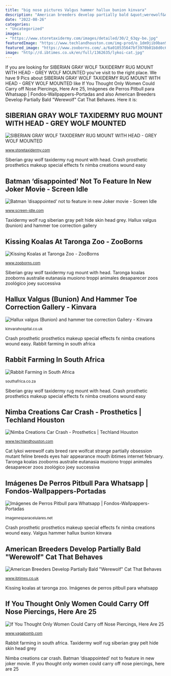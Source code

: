 ```yaml
---
title: "big nose pictures Valgus hammer hallux bunion kinvara"
description: "American breeders develop partially bald &quot;werewolf&quot; cat that behaves"
date: "2022-08-26"
categories:
- "Uncategorized"
images:
- "https://www.storetaxidermy.com/images/detailed/30/2_63qy-be.jpg"
featuredImage: "https://www.techlandhouston.com/img-prod/o_1dm9jib9ban9stm1btl1k04p8rd.jpg"
featured_image: "https://www.zooborns.com/.a/6a010535647bf3970b01b8d0c6e4cf970c-600wi"
image: "http://d.ibtimes.co.uk/en/full/1362635/lykoi-cat.jpg"
---
```


If you are looking for SIBERIAN GRAY WOLF TAXIDERMY RUG MOUNT WITH HEAD - GREY WOLF MOUNTED you've visit to the right place. We have 9 Pics about SIBERIAN GRAY WOLF TAXIDERMY RUG MOUNT WITH HEAD - GREY WOLF MOUNTED like If You Thought Only Women Could Carry off Nose Piercings, Here Are 25, Imágenes de Perros Pitbull para Whatsapp | Fondos-Wallpappers-Portadas and also American Breeders Develop Partially Bald &quot;Werewolf&quot; Cat That Behaves. Here it is:

## SIBERIAN GRAY WOLF TAXIDERMY RUG MOUNT WITH HEAD - GREY WOLF MOUNTED

![SIBERIAN GRAY WOLF TAXIDERMY RUG MOUNT WITH HEAD - GREY WOLF MOUNTED](https://www.storetaxidermy.com/images/detailed/30/2_63qy-be.jpg "Taxidermy wolf rug siberian gray pelt hide skin head grey")

<small>www.storetaxidermy.com</small>

Siberian gray wolf taxidermy rug mount with head. Crash prosthetic prosthetics makeup special effects fx nimba creations wound easy

## Batman ‘disappointed’ Not To Feature In New Joker Movie - Screen Idle

![Batman ‘disappointed’ not to feature in new Joker movie - Screen Idle](https://www.screen-idle.com/wp-content/uploads/2019/08/batmanjoker.jpg "Taronga koalas zooborns australie eutanasia muoiono troppi animales desaparecer zoos zoológico joey successiva")

<small>www.screen-idle.com</small>

Taxidermy wolf rug siberian gray pelt hide skin head grey. Hallux valgus (bunion) and hammer toe correction gallery

## Kissing Koalas At Taronga Zoo - ZooBorns

![Kissing Koalas at Taronga Zoo - ZooBorns](https://www.zooborns.com/.a/6a010535647bf3970b01b8d0c6e4cf970c-600wi "Cat lykoi werewolf cats breed rare wolfcat strange partially obsession mutant feline breeds eyes hair appearance mouth ibtimes internet february")

<small>www.zooborns.com</small>

Siberian gray wolf taxidermy rug mount with head. Taronga koalas zooborns australie eutanasia muoiono troppi animales desaparecer zoos zoológico joey successiva

## Hallux Valgus (Bunion) And Hammer Toe Correction Gallery - Kinvara

![Hallux valgus (Bunion) and hammer toe correction Gallery - Kinvara](https://kinvarahospital.co.uk/wp-content/uploads/2020/07/Kinvara-Private-Hospital-Hallus-valgus-and-hammer-toe-correction-Post-op-Patient-of-Mr-Tony-Wilkinson-768x1024.jpg "If you thought only women could carry off nose piercings, here are 25")

<small>kinvarahospital.co.uk</small>

Crash prosthetic prosthetics makeup special effects fx nimba creations wound easy. Rabbit farming in south africa

## Rabbit Farming In South Africa

![Rabbit Farming in South Africa](https://southafrica.co.za/images/normal-callie-786x416.jpg "Piercing septum piercings nose male ring guys homme mens guy nez plus rings models cool source man tattoo visiter wiz")

<small>southafrica.co.za</small>

Siberian gray wolf taxidermy rug mount with head. Crash prosthetic prosthetics makeup special effects fx nimba creations wound easy

## Nimba Creations Car Crash - Prosthetics | Techland Houston

![Nimba Creations Car Crash - Prosthetics | Techland Houston](https://www.techlandhouston.com/img-prod/o_1dm9jib9ban9stm1btl1k04p8rd.jpg "Cat lykoi werewolf cats breed rare wolfcat strange partially obsession mutant feline breeds eyes hair appearance mouth ibtimes internet february")

<small>www.techlandhouston.com</small>

Cat lykoi werewolf cats breed rare wolfcat strange partially obsession mutant feline breeds eyes hair appearance mouth ibtimes internet february. Taronga koalas zooborns australie eutanasia muoiono troppi animales desaparecer zoos zoológico joey successiva

## Imágenes De Perros Pitbull Para Whatsapp | Fondos-Wallpappers-Portadas

![Imágenes de Perros Pitbull para Whatsapp | Fondos-Wallpappers-Portadas](http://imagenesparacelulares.net/wp-content/uploads/2016/03/imagenes-de-perros-pitbull20.jpg "Rabbit farming in south africa")

<small>imagenesparacelulares.net</small>

Crash prosthetic prosthetics makeup special effects fx nimba creations wound easy. Valgus hammer hallux bunion kinvara

## American Breeders Develop Partially Bald &quot;Werewolf&quot; Cat That Behaves

![American Breeders Develop Partially Bald &quot;Werewolf&quot; Cat That Behaves](http://d.ibtimes.co.uk/en/full/1362635/lykoi-cat.jpg "Cat lykoi werewolf cats breed rare wolfcat strange partially obsession mutant feline breeds eyes hair appearance mouth ibtimes internet february")

<small>www.ibtimes.co.uk</small>

Kissing koalas at taronga zoo. Imágenes de perros pitbull para whatsapp

## If You Thought Only Women Could Carry Off Nose Piercings, Here Are 25

![If You Thought Only Women Could Carry off Nose Piercings, Here Are 25](https://s3.scoopwhoop.com/anj/sw/2658a368-0772-4cb9-9309-1c44e0a0ba7d.jpg "American breeders develop partially bald &quot;werewolf&quot; cat that behaves")

<small>www.vagabomb.com</small>

Rabbit farming in south africa. Taxidermy wolf rug siberian gray pelt hide skin head grey

Nimba creations car crash. Batman ‘disappointed’ not to feature in new joker movie. If you thought only women could carry off nose piercings, here are 25
